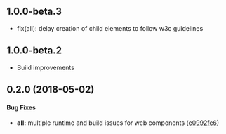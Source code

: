 ## 1.0.0-beta.3

* fix(all): delay creation of child elements to follow w3c guidelines

## 1.0.0-beta.2

* Build improvements

## 0.2.0 (2018-05-02)


#### Bug Fixes

* **all:** multiple runtime and build issues for web components ([e0992fe6](http://github.com/aurelia/web-components/commit/e0992fe601f7c9cf02321a82726894ad4b8a9cd1))

